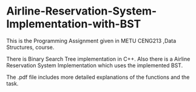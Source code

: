 # Airline-Reservation-System-Implementation-with-BST
This is the Programming Assignment given in METU CENG213 ,Data Structures, course.

There is Binary Search Tree implementation in C++. Also there is a Airline Reservation System Implementation which uses the implemented BST.

The .pdf file includes more detailed explanations of the functions and the task.
